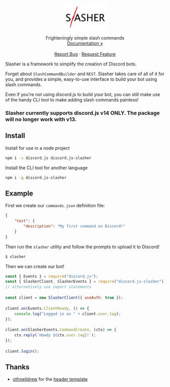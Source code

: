 <!-- header template -->
<br />
<p align="center">
  <a href="https://github.com/Romejanic/slasher">
    <img src="docs/logo.png" alt="Logo" height="80">
  </a>

  <p align="center">
    Frighteningly simple slash commands
    <br />
    <a href="https://github.com/Romejanic/slasher/blob/master/docs/README.md">Documentation »</a>
    <br />
    <br />
    <a href="https://github.com/Romejanic/slasher/issues/new?assignees=Romejanic&labels=bug&template=bug_report.md&title=">Report Bug</a>
    ·
    <a href="https://github.com/Romejanic/slasher/issues/new?assignees=Romejanic&labels=enhancement&template=feature_request.md&title=">Request Feature</a>
  </p>
</p>

Slasher is a framework to simplify the creation of Discord bots.

Forget about `SlashCommandBuilder` and `REST`. Slasher takes care of all of it for you, and provides a simple, easy-to-use interface to build your bot using slash commands.

Even if you're not using discord.js to build your bot, you can still make use of the handy CLI tool to make adding slash commands painless!

### Slasher currently supports discord.js v14 ONLY. The package will no longer work with v13.

## Install
Install for use in a node project
```sh
npm i -s discord.js discord.js-slasher
```

Install the CLI tool for another language
```sh
npm i -g discord.js-slasher
```

## Example
First we create our `commands.json` definition file:
```json
{
    "test": {
        "description": "My first command on Discord!"
    }
}
```
Then run the `slasher` utility and follow the prompts to upload it to Discord!
```sh
$ slasher
```
Then we can create our bot!
```js
const { Events } = require("discord.js");
const { SlasherClient, SlasherEvents } = require("discord.js-slasher");
// alternatively use import statements

const client = new SlasherClient({ useAuth: true });

client.on(Events.ClientReady, () => {
    console.log("Logged in as " + client.user.tag);
});

client.on(SlasherEvents.CommandCreate, (ctx) => {
    ctx.reply(`Howdy ${ctx.user.tag}!`);
});

client.login();
```

## Thanks
- [othneildrew](https://github.com/othneildrew/) for the [header template](https://github.com/othneildrew/Best-README-Template)